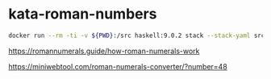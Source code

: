 # kata-roman-numbers
``` bash
docker run --rm -ti -v ${PWD}:/src haskell:9.0.2 stack --stack-yaml src/stack.yaml test --file-watch
```
https://romannumerals.guide/how-roman-numerals-work

https://miniwebtool.com/roman-numerals-converter/?number=48